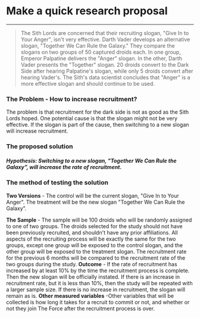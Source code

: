 # Make a quick research proposal
___
> The Sith Lords are concerned that their recruiting slogan, "Give In to Your Anger", isn't very effective. Darth Vader develops an alternative slogan, "Together We Can Rule the Galaxy." They compare the slogans on two groups of 50 captured droids each. In one group, Emperor Palpatine delivers the "Anger" slogan. In the other, Darth Vader presents the "Together" slogan. 20 droids convert to the Dark Side after hearing Palpatine's slogan, while only 5 droids convert after hearing Vader's. The Sith's data scientist concludes that "Anger" is a more effective slogan and should continue to be used.

### The Problem - How to increase recruitment?
The problem is that recruitment for the dark side is not as good as the Sith Lords hoped. One potential cause is that the slogan might not be very effective. If the slogan is part of the cause, then switching to a new slogan will increase recruitment.

### The proposed solution
##### Hypothesis: Switching to a new slogan, "Together We Can Rule the Galaxy”, will increase the rate of recruitment.

### The method of testing the solution
**Two Versions** - The control will be the current slogan, "Give In to Your Anger". The treatment will be the new slogan "Together We Can Rule the Galaxy”. 

**The Sample** - The sample will be 100 droids who will be randomly assigned to one of two groups. The droids selected for the study should not have been previously recruited, and shouldn't have any prior affiliations. All aspects of the recruiting process will be exactly the same for the two groups, except one group will be exposed to the control slogan, and the other group will be exposed to the treatment slogan. The recruitment rate for the previous 6 months will be compared to the recruitment rate of the two groups during the study. 
**Outcome** - If the rate of recruitment has increased by at least 10% by the time the recruitment process is complete. Then the new slogan will be officially instated. If there is an increase in recruitment rate, but it is less than 10%, then the study will be repeated with a larger sample size. If there is no increase in recruitment, the slogan will remain as is. 
**Other measured variables** -Other variables that will be collected is how long it takes for a recruit to commit or not, and whether or not they join The Force after the recruitment process is over.